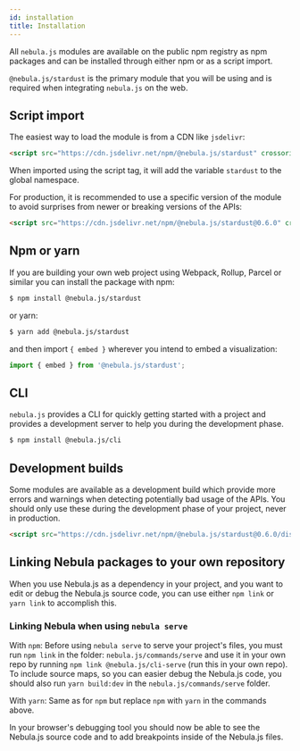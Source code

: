 ```yaml
---
id: installation
title: Installation
---
```


All `nebula.js` modules are available on the public npm registry as npm packages and can be installed through either npm or as a script import.

`@nebula.js/stardust` is the primary module that you will be using and is required when integrating `nebula.js` on the web.

## Script import

The easiest way to load the module is from a CDN like `jsdelivr`:

```html
<script src="https://cdn.jsdelivr.net/npm/@nebula.js/stardust" crossorigin></script>
```

When imported using the script tag, it will add the variable `stardust` to the global namespace.

For production, it is recommended to use a specific version of the module to avoid surprises from newer or breaking versions of the APIs:

```html
<script src="https://cdn.jsdelivr.net/npm/@nebula.js/stardust@0.6.0" crossorigin></script>
```

## Npm or yarn

If you are building your own web project using Webpack, Rollup, Parcel or similar you can install the package with npm:

```bash
$ npm install @nebula.js/stardust
```

or yarn:

```bash
$ yarn add @nebula.js/stardust
```

and then import `{ embed }` wherever you intend to embed a visualization:

```js
import { embed } from '@nebula.js/stardust';
```

## CLI

`nebula.js` provides a CLI for quickly getting started with a project and provides a development server to help you during the
development phase.

```bash
$ npm install @nebula.js/cli
```

## Development builds

Some modules are available as a development build which provide more errors and warnings when detecting potentially bad usage of the APIs.
You should only use these during the development phase of your project, never in production.

```html
<script src="https://cdn.jsdelivr.net/npm/@nebula.js/stardust@0.6.0/dist/stardust.dev.js" crossorigin></script>
```

## Linking Nebula packages to your own repository

When you use Nebula.js as a dependency in your project, and you want to edit or debug the Nebula.js source code, you can use either `npm link` or `yarn link` to accomplish this.

### Linking Nebula when using `nebula serve`

With `npm`: Before using `nebula serve` to serve your project's files, you must run `npm link` in the folder: `nebula.js/commands/serve` and use it in your own repo by running `npm link @nebula.js/cli-serve` (run this in your own repo).
To include source maps, so you can easier debug the Nebula.js code, you should also run `yarn build:dev` in the `nebula.js/commands/serve` folder.

With `yarn`: Same as for `npm` but replace `npm` with `yarn` in the commands above.

In your browser's debugging tool you should now be able to see the Nebula.js source code and to add breakpoints inside of the Nebula.js files.
